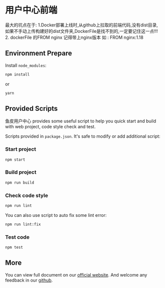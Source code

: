 # 用户中心前端

最大的坑点在于: 
1.Docker部署上线时,从github上拉取的前端代码,没有dist目录,如果不手动上传构建好的dist文件夹,DockerFile是找不到的,一定要记住这一点!!!
2. dockerFile 的FROM nginx 记得带上nginx版本 如 : FROM nginx:1.18

## Environment Prepare

Install `node_modules`:

```bash
npm install
```

or

```bash
yarn
```

## Provided Scripts

鱼皮用户中心 provides some useful script to help you quick start and build with web project, code style check and test.

Scripts provided in `package.json`. It's safe to modify or add additional script:

### Start project

```bash
npm start
```

### Build project

```bash
npm run build
```

### Check code style

```bash
npm run lint
```

You can also use script to auto fix some lint error:

```bash
npm run lint:fix
```

### Test code

```bash
npm test
```

## More

You can view full document on our [official website](https://pro.ant.design). And welcome any feedback in our [github](https://github.com/ant-design/ant-design-pro).
